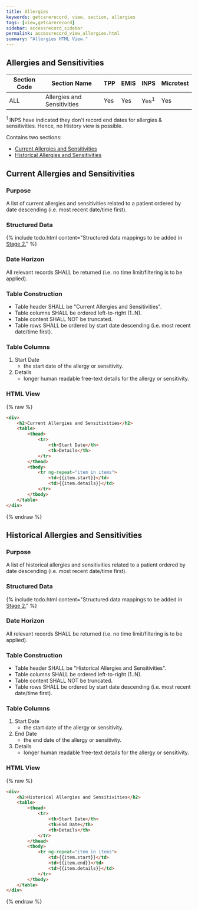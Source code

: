 ```yaml
---
title: Allergies
keywords: getcarerecord, view, section, allergies
tags: [view,getcarerecord]
sidebar: accessrecord_sidebar
permalink: accessrecord_view_allergies.html
summary: "Allergies HTML View."
---
```


## Allergies and Sensitivities ##

| Section Code | Section Name | TPP | EMIS | INPS | Microtest |
| ------------ | ------------ |-----|------|------|-----------|
| ALL | Allergies and Sensitivities | Yes | Yes | Yes<sup>1</sup> | Yes |

<sup>1</sup> INPS have indicated they don't record end dates for allergies & sensitivities. Hence, no History view is possible.

Contains two sections:

 - [Current Allergies and Sensitivities](accessrecord_view_allergies.html#current-allergies-and-sensitivities)
 - [Historical Allergies and Sensitivities](accessrecord_view_allergies.html#historical-allergies-and-sensitivities)

## Current Allergies and Sensitivities ##

### Purpose ###

A list of current allergies and sensitivities related to a patient ordered by date descending (i.e. most recent date/time first).

### Structured Data ###

{% include todo.html content="Structured data mappings to be added in [Stage 2.](designprinciples_maturity_model.html)" %}

### Date Horizon ###

All relevant records SHALL be returned (i.e. no time limit/filtering is to be applied).

### Table Construction ###

- Table header SHALL be "Current Allergies and Sensitivities".
- Table columns SHALL be ordered left-to-right (1..N).
- Table content SHALL NOT be truncated.
- Table rows SHALL be ordered by start date descending (i.e. most recent date/time first).

### Table Columns ###

1. Start Date
	- the start date of the allergy or sensitivity.
2. Details
	- longer human readable free-text details for the allergy or sensitivity.

### HTML View ###

{% raw %}
```html
<div>
	<h2>Current Allergies and Sensitivities</h2>
	<table>
		<thead>
			<tr>
				<th>Start Date</th>
				<th>Details</th>
			</tr>
		</thead>
		<tbody>
			<tr ng-repeat="item in items">
				<td>{{item.start}}</td>
				<td>{{item.details}}</td>
			</tr>
		</tbody>
	</table>
</div>
```
{% endraw %}

## Historical Allergies and Sensitivities ##

### Purpose ###

A list of historical allergies and sensitivities related to a patient ordered by date descending (i.e. most recent date/time first).

### Structured Data ###

{% include todo.html content="Structured data mappings to be added in [Stage 2.](designprinciples_maturity_model.html)" %}

### Date Horizon ###

All relevant records SHALL be returned (i.e. no time limit/filtering is to be applied).

### Table Construction ###

- Table header SHALL be "Historical Allergies and Sensitivities".
- Table columns SHALL be ordered left-to-right (1..N).
- Table content SHALL NOT be truncated.
- Table rows SHALL be ordered by start date descending (i.e. most recent date/time first).

### Table Columns ###

1. Start Date
	- the start date of the allergy or sensitivity.
2. End Date
	- the end date of the allergy or sensitivity. 
3. Details
	- longer human readable free-text details for the allergy or sensitivity.

### HTML View ###

{% raw %}
```html
<div>
	<h2>Historical Allergies and Sensitivities</h2>
	<table>
		<thead>
			<tr>
				<th>Start Date</th>
				<th>End Date</th>
				<th>Details</th>
			</tr>
		</thead>
		<tbody>
			<tr ng-repeat="item in items">
				<td>{{item.start}}</td>
				<td>{{item.end}}</td>
				<td>{{item.details}}</td>
			</tr>
		</tbody>
	</table>
</div>
```
{% endraw %}
